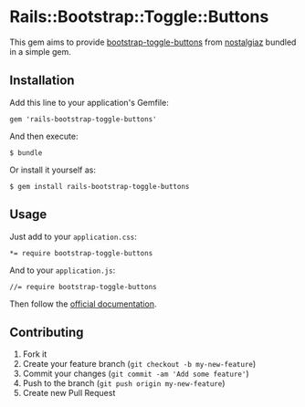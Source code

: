# Rails::Bootstrap::Toggle::Buttons

This gem aims to provide [bootstrap-toggle-buttons](https://github.com/nostalgiaz/bootstrap-toggle-buttons) from [nostalgiaz](https://github.com/nostalgiaz) bundled in a simple gem.

## Installation

Add this line to your application's Gemfile:

    gem 'rails-bootstrap-toggle-buttons'

And then execute:

    $ bundle

Or install it yourself as:

    $ gem install rails-bootstrap-toggle-buttons

## Usage

Just add to your `application.css`:

	*= require bootstrap-toggle-buttons

And to your `application.js`:
	
	//= require bootstrap-toggle-buttons

Then follow the [official documentation](http://www.larentis.eu/bootstrap_toggle_buttons/).


## Contributing

1. Fork it
2. Create your feature branch (`git checkout -b my-new-feature`)
3. Commit your changes (`git commit -am 'Add some feature'`)
4. Push to the branch (`git push origin my-new-feature`)
5. Create new Pull Request
